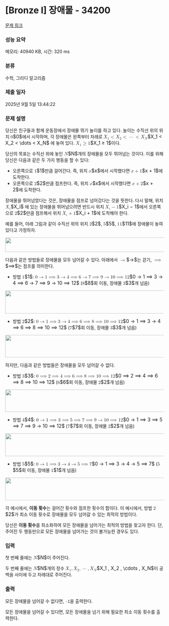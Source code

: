 # [Bronze I] 장애물 - 34200 

[문제 링크](https://www.acmicpc.net/problem/34200) 

### 성능 요약

메모리: 40940 KB, 시간: 320 ms

### 분류

수학, 그리디 알고리즘

### 제출 일자

2025년 9월 5일 13:44:22

### 문제 설명

<p>당신은 친구들과 함께 운동장에서 장애물 뛰기 놀이를 하고 있다. 놀이는 수직선 위의 위치 <mjx-container class="MathJax" jax="CHTML" style="font-size: 109%; position: relative;"><mjx-math class="MJX-TEX" aria-hidden="true"><mjx-mn class="mjx-n"><mjx-c class="mjx-c30"></mjx-c></mjx-mn></mjx-math><mjx-assistive-mml unselectable="on" display="inline"><math xmlns="http://www.w3.org/1998/Math/MathML"><mn>0</mn></math></mjx-assistive-mml><span aria-hidden="true" class="no-mathjax mjx-copytext">$0$</span></mjx-container>에서 시작하며, 각 장애물은 왼쪽부터 차례로 <mjx-container class="MathJax" jax="CHTML" style="font-size: 109%; position: relative;"><mjx-math class="MJX-TEX" aria-hidden="true"><mjx-msub><mjx-mi class="mjx-i"><mjx-c class="mjx-c1D44B TEX-I"></mjx-c></mjx-mi><mjx-script style="vertical-align: -0.15em; margin-left: -0.024em;"><mjx-mn class="mjx-n" size="s"><mjx-c class="mjx-c31"></mjx-c></mjx-mn></mjx-script></mjx-msub><mjx-mo class="mjx-n" space="4"><mjx-c class="mjx-c3C"></mjx-c></mjx-mo><mjx-msub space="4"><mjx-mi class="mjx-i"><mjx-c class="mjx-c1D44B TEX-I"></mjx-c></mjx-mi><mjx-script style="vertical-align: -0.15em; margin-left: -0.024em;"><mjx-mn class="mjx-n" size="s"><mjx-c class="mjx-c32"></mjx-c></mjx-mn></mjx-script></mjx-msub><mjx-mo class="mjx-n" space="4"><mjx-c class="mjx-c3C"></mjx-c></mjx-mo><mjx-mo class="mjx-n" space="4"><mjx-c class="mjx-c22EF"></mjx-c></mjx-mo><mjx-mo class="mjx-n" space="4"><mjx-c class="mjx-c3C"></mjx-c></mjx-mo><mjx-msub space="4"><mjx-mi class="mjx-i"><mjx-c class="mjx-c1D44B TEX-I"></mjx-c></mjx-mi><mjx-script style="vertical-align: -0.15em; margin-left: -0.024em;"><mjx-mi class="mjx-i" size="s"><mjx-c class="mjx-c1D441 TEX-I"></mjx-c></mjx-mi></mjx-script></mjx-msub></mjx-math><mjx-assistive-mml unselectable="on" display="inline"><math xmlns="http://www.w3.org/1998/Math/MathML"><msub><mi>X</mi><mn>1</mn></msub><mo><</mo><msub><mi>X</mi><mn>2</mn></msub><mo><</mo><mo>⋯</mo><mo><</mo><msub><mi>X</mi><mi>N</mi></msub></math></mjx-assistive-mml><span aria-hidden="true" class="no-mathjax mjx-copytext">$X_1 < X_2 < \dots < X_N$</span></mjx-container> 에 놓여 있다. <mjx-container class="MathJax" jax="CHTML" style="font-size: 109%; position: relative;"><mjx-math class="MJX-TEX" aria-hidden="true"><mjx-msub><mjx-mi class="mjx-i"><mjx-c class="mjx-c1D44B TEX-I"></mjx-c></mjx-mi><mjx-script style="vertical-align: -0.15em; margin-left: -0.024em;"><mjx-mn class="mjx-n" size="s"><mjx-c class="mjx-c31"></mjx-c></mjx-mn></mjx-script></mjx-msub><mjx-mo class="mjx-n" space="4"><mjx-c class="mjx-c2265"></mjx-c></mjx-mo><mjx-mn class="mjx-n" space="4"><mjx-c class="mjx-c31"></mjx-c></mjx-mn></mjx-math><mjx-assistive-mml unselectable="on" display="inline"><math xmlns="http://www.w3.org/1998/Math/MathML"><msub><mi>X</mi><mn>1</mn></msub><mo>≥</mo><mn>1</mn></math></mjx-assistive-mml><span aria-hidden="true" class="no-mathjax mjx-copytext">$X_1 ≥ 1$</span></mjx-container>이다.</p>

<p>당신의 목표는 수직선 위에 놓인 <mjx-container class="MathJax" jax="CHTML" style="font-size: 109%; position: relative;"><mjx-math class="MJX-TEX" aria-hidden="true"><mjx-mi class="mjx-i"><mjx-c class="mjx-c1D441 TEX-I"></mjx-c></mjx-mi></mjx-math><mjx-assistive-mml unselectable="on" display="inline"><math xmlns="http://www.w3.org/1998/Math/MathML"><mi>N</mi></math></mjx-assistive-mml><span aria-hidden="true" class="no-mathjax mjx-copytext">$N$</span></mjx-container>개의 장애물을 모두 뛰어넘는 것이다. 이를 위해 당신은 다음과 같은 두 가지 행동을 할 수 있다:</p>

<ul>
	<li>오른쪽으로 <mjx-container class="MathJax" jax="CHTML" style="font-size: 109%; position: relative;"><mjx-math class="MJX-TEX" aria-hidden="true"><mjx-mn class="mjx-n"><mjx-c class="mjx-c31"></mjx-c></mjx-mn></mjx-math><mjx-assistive-mml unselectable="on" display="inline"><math xmlns="http://www.w3.org/1998/Math/MathML"><mn>1</mn></math></mjx-assistive-mml><span aria-hidden="true" class="no-mathjax mjx-copytext">$1$</span></mjx-container>만큼 걸어간다. 즉, 위치 <mjx-container class="MathJax" jax="CHTML" style="font-size: 109%; position: relative;"><mjx-math class="MJX-TEX" aria-hidden="true"><mjx-mi class="mjx-i"><mjx-c class="mjx-c1D465 TEX-I"></mjx-c></mjx-mi></mjx-math><mjx-assistive-mml unselectable="on" display="inline"><math xmlns="http://www.w3.org/1998/Math/MathML"><mi>x</mi></math></mjx-assistive-mml><span aria-hidden="true" class="no-mathjax mjx-copytext">$x$</span></mjx-container>에서 시작했다면 <mjx-container class="MathJax" jax="CHTML" style="font-size: 109%; position: relative;"><mjx-math class="MJX-TEX" aria-hidden="true"><mjx-mi class="mjx-i"><mjx-c class="mjx-c1D465 TEX-I"></mjx-c></mjx-mi><mjx-mo class="mjx-n" space="3"><mjx-c class="mjx-c2B"></mjx-c></mjx-mo><mjx-mn class="mjx-n" space="3"><mjx-c class="mjx-c31"></mjx-c></mjx-mn></mjx-math><mjx-assistive-mml unselectable="on" display="inline"><math xmlns="http://www.w3.org/1998/Math/MathML"><mi>x</mi><mo>+</mo><mn>1</mn></math></mjx-assistive-mml><span aria-hidden="true" class="no-mathjax mjx-copytext">$x + 1$</span></mjx-container>에 도착한다.</li>
	<li>오른쪽으로 <mjx-container class="MathJax" jax="CHTML" style="font-size: 109%; position: relative;"><mjx-math class="MJX-TEX" aria-hidden="true"><mjx-mn class="mjx-n"><mjx-c class="mjx-c32"></mjx-c></mjx-mn></mjx-math><mjx-assistive-mml unselectable="on" display="inline"><math xmlns="http://www.w3.org/1998/Math/MathML"><mn>2</mn></math></mjx-assistive-mml><span aria-hidden="true" class="no-mathjax mjx-copytext">$2$</span></mjx-container>만큼 점프한다. 즉, 위치 <mjx-container class="MathJax" jax="CHTML" style="font-size: 109%; position: relative;"><mjx-math class="MJX-TEX" aria-hidden="true"><mjx-mi class="mjx-i"><mjx-c class="mjx-c1D465 TEX-I"></mjx-c></mjx-mi></mjx-math><mjx-assistive-mml unselectable="on" display="inline"><math xmlns="http://www.w3.org/1998/Math/MathML"><mi>x</mi></math></mjx-assistive-mml><span aria-hidden="true" class="no-mathjax mjx-copytext">$x$</span></mjx-container>에서 시작했다면 <mjx-container class="MathJax" jax="CHTML" style="font-size: 109%; position: relative;"><mjx-math class="MJX-TEX" aria-hidden="true"><mjx-mi class="mjx-i"><mjx-c class="mjx-c1D465 TEX-I"></mjx-c></mjx-mi><mjx-mo class="mjx-n" space="3"><mjx-c class="mjx-c2B"></mjx-c></mjx-mo><mjx-mn class="mjx-n" space="3"><mjx-c class="mjx-c32"></mjx-c></mjx-mn></mjx-math><mjx-assistive-mml unselectable="on" display="inline"><math xmlns="http://www.w3.org/1998/Math/MathML"><mi>x</mi><mo>+</mo><mn>2</mn></math></mjx-assistive-mml><span aria-hidden="true" class="no-mathjax mjx-copytext">$x + 2$</span></mjx-container>에 도착한다.</li>
</ul>

<p>장애물을 뛰어넘었다는 것은, 장애물을 점프로 넘어갔다는 것을 뜻한다. 다시 말해, 위치 <mjx-container class="MathJax" jax="CHTML" style="font-size: 109%; position: relative;"><mjx-math class="MJX-TEX" aria-hidden="true"><mjx-msub><mjx-mi class="mjx-i"><mjx-c class="mjx-c1D44B TEX-I"></mjx-c></mjx-mi><mjx-script style="vertical-align: -0.15em; margin-left: -0.024em;"><mjx-mi class="mjx-i" size="s"><mjx-c class="mjx-c1D456 TEX-I"></mjx-c></mjx-mi></mjx-script></mjx-msub></mjx-math><mjx-assistive-mml unselectable="on" display="inline"><math xmlns="http://www.w3.org/1998/Math/MathML"><msub><mi>X</mi><mi>i</mi></msub></math></mjx-assistive-mml><span aria-hidden="true" class="no-mathjax mjx-copytext">$X_i$</span></mjx-container> 에 있는 장애물을 뛰어넘으려면 반드시 위치 <mjx-container class="MathJax" jax="CHTML" style="font-size: 109%; position: relative;"><mjx-math class="MJX-TEX" aria-hidden="true"><mjx-msub><mjx-mi class="mjx-i"><mjx-c class="mjx-c1D44B TEX-I"></mjx-c></mjx-mi><mjx-script style="vertical-align: -0.15em; margin-left: -0.024em;"><mjx-mi class="mjx-i" size="s"><mjx-c class="mjx-c1D456 TEX-I"></mjx-c></mjx-mi></mjx-script></mjx-msub><mjx-mo class="mjx-n" space="3"><mjx-c class="mjx-c2212"></mjx-c></mjx-mo><mjx-mn class="mjx-n" space="3"><mjx-c class="mjx-c31"></mjx-c></mjx-mn></mjx-math><mjx-assistive-mml unselectable="on" display="inline"><math xmlns="http://www.w3.org/1998/Math/MathML"><msub><mi>X</mi><mi>i</mi></msub><mo>−</mo><mn>1</mn></math></mjx-assistive-mml><span aria-hidden="true" class="no-mathjax mjx-copytext">$X_i − 1$</span></mjx-container>에서 오른쪽으로 <mjx-container class="MathJax" jax="CHTML" style="font-size: 109%; position: relative;"><mjx-math class="MJX-TEX" aria-hidden="true"><mjx-mn class="mjx-n"><mjx-c class="mjx-c32"></mjx-c></mjx-mn></mjx-math><mjx-assistive-mml unselectable="on" display="inline"><math xmlns="http://www.w3.org/1998/Math/MathML"><mn>2</mn></math></mjx-assistive-mml><span aria-hidden="true" class="no-mathjax mjx-copytext">$2$</span></mjx-container>만큼 점프해서 위치 <mjx-container class="MathJax" jax="CHTML" style="font-size: 109%; position: relative;"><mjx-math class="MJX-TEX" aria-hidden="true"><mjx-msub><mjx-mi class="mjx-i"><mjx-c class="mjx-c1D44B TEX-I"></mjx-c></mjx-mi><mjx-script style="vertical-align: -0.15em; margin-left: -0.024em;"><mjx-mi class="mjx-i" size="s"><mjx-c class="mjx-c1D456 TEX-I"></mjx-c></mjx-mi></mjx-script></mjx-msub><mjx-mo class="mjx-n" space="3"><mjx-c class="mjx-c2B"></mjx-c></mjx-mo><mjx-mn class="mjx-n" space="3"><mjx-c class="mjx-c31"></mjx-c></mjx-mn></mjx-math><mjx-assistive-mml unselectable="on" display="inline"><math xmlns="http://www.w3.org/1998/Math/MathML"><msub><mi>X</mi><mi>i</mi></msub><mo>+</mo><mn>1</mn></math></mjx-assistive-mml><span aria-hidden="true" class="no-mathjax mjx-copytext">$X_i + 1$</span></mjx-container>에 도착해야 한다.</p>

<p>예를 들어, 아래 그림과 같이 수직선 위의 위치 <mjx-container class="MathJax" jax="CHTML" style="font-size: 109%; position: relative;"><mjx-math class="MJX-TEX" aria-hidden="true"><mjx-mn class="mjx-n"><mjx-c class="mjx-c32"></mjx-c></mjx-mn></mjx-math><mjx-assistive-mml unselectable="on" display="inline"><math xmlns="http://www.w3.org/1998/Math/MathML"><mn>2</mn></math></mjx-assistive-mml><span aria-hidden="true" class="no-mathjax mjx-copytext">$2$</span></mjx-container>, <mjx-container class="MathJax" jax="CHTML" style="font-size: 109%; position: relative;"><mjx-math class="MJX-TEX" aria-hidden="true"><mjx-mn class="mjx-n"><mjx-c class="mjx-c35"></mjx-c></mjx-mn></mjx-math><mjx-assistive-mml unselectable="on" display="inline"><math xmlns="http://www.w3.org/1998/Math/MathML"><mn>5</mn></math></mjx-assistive-mml><span aria-hidden="true" class="no-mathjax mjx-copytext">$5$</span></mjx-container>, <mjx-container class="MathJax" jax="CHTML" style="font-size: 109%; position: relative;"><mjx-math class="MJX-TEX" aria-hidden="true"><mjx-mn class="mjx-n"><mjx-c class="mjx-c31"></mjx-c><mjx-c class="mjx-c31"></mjx-c></mjx-mn></mjx-math><mjx-assistive-mml unselectable="on" display="inline"><math xmlns="http://www.w3.org/1998/Math/MathML"><mn>11</mn></math></mjx-assistive-mml><span aria-hidden="true" class="no-mathjax mjx-copytext">$11$</span></mjx-container>에 장애물이 놓여 있다고 가정하자.</p>

<p style="text-align: center;"><img alt="" src="https://upload.acmicpc.net/40bf1a86-5483-4606-80b5-802d0da6b38b/-/preview/" style="width: 653px; height: 46px;"></p>

<p>다음과 같은 방법들로 장애물을 모두 넘어갈 수 있다. 아래에서 <mjx-container class="MathJax" jax="CHTML" style="font-size: 109%; position: relative;"><mjx-math class="MJX-TEX" aria-hidden="true"><mjx-mo class="mjx-n"><mjx-c class="mjx-c2192"></mjx-c></mjx-mo></mjx-math><mjx-assistive-mml unselectable="on" display="inline"><math xmlns="http://www.w3.org/1998/Math/MathML"><mo stretchy="false">→</mo></math></mjx-assistive-mml><span aria-hidden="true" class="no-mathjax mjx-copytext">$→$</span></mjx-container>는 걷기, <mjx-container class="MathJax" jax="CHTML" style="font-size: 109%; position: relative;"><mjx-math class="MJX-TEX" aria-hidden="true"><mjx-mo class="mjx-n"><mjx-c class="mjx-c27F9"></mjx-c></mjx-mo></mjx-math><mjx-assistive-mml unselectable="on" display="inline"><math xmlns="http://www.w3.org/1998/Math/MathML"><mo stretchy="false">⟹</mo></math></mjx-assistive-mml><span aria-hidden="true" class="no-mathjax mjx-copytext">$⟹$</span></mjx-container>는 점프를 의미한다.</p>

<ul>
	<li>방법 <mjx-container class="MathJax" jax="CHTML" style="font-size: 109%; position: relative;"><mjx-math class="MJX-TEX" aria-hidden="true"><mjx-mn class="mjx-n"><mjx-c class="mjx-c31"></mjx-c></mjx-mn></mjx-math><mjx-assistive-mml unselectable="on" display="inline"><math xmlns="http://www.w3.org/1998/Math/MathML"><mn>1</mn></math></mjx-assistive-mml><span aria-hidden="true" class="no-mathjax mjx-copytext">$1$</span></mjx-container>: <mjx-container class="MathJax" jax="CHTML" style="font-size: 109%; position: relative;"><mjx-math class="MJX-TEX" aria-hidden="true"><mjx-mn class="mjx-n"><mjx-c class="mjx-c30"></mjx-c></mjx-mn><mjx-mo class="mjx-n" space="4"><mjx-c class="mjx-c2192"></mjx-c></mjx-mo><mjx-mn class="mjx-n" space="4"><mjx-c class="mjx-c31"></mjx-c></mjx-mn><mjx-mo class="mjx-n" space="4"><mjx-c class="mjx-c27F9"></mjx-c></mjx-mo><mjx-mn class="mjx-n" space="4"><mjx-c class="mjx-c33"></mjx-c></mjx-mn><mjx-mo class="mjx-n" space="4"><mjx-c class="mjx-c2192"></mjx-c></mjx-mo><mjx-mn class="mjx-n" space="4"><mjx-c class="mjx-c34"></mjx-c></mjx-mn><mjx-mo class="mjx-n" space="4"><mjx-c class="mjx-c27F9"></mjx-c></mjx-mo><mjx-mn class="mjx-n" space="4"><mjx-c class="mjx-c36"></mjx-c></mjx-mn><mjx-mo class="mjx-n" space="4"><mjx-c class="mjx-c2192"></mjx-c></mjx-mo><mjx-mn class="mjx-n" space="4"><mjx-c class="mjx-c37"></mjx-c></mjx-mn><mjx-mo class="mjx-n" space="4"><mjx-c class="mjx-c27F9"></mjx-c></mjx-mo><mjx-mn class="mjx-n" space="4"><mjx-c class="mjx-c39"></mjx-c></mjx-mn><mjx-mo class="mjx-n" space="4"><mjx-c class="mjx-c2192"></mjx-c></mjx-mo><mjx-mn class="mjx-n" space="4"><mjx-c class="mjx-c31"></mjx-c><mjx-c class="mjx-c30"></mjx-c></mjx-mn><mjx-mo class="mjx-n" space="4"><mjx-c class="mjx-c27F9"></mjx-c></mjx-mo><mjx-mn class="mjx-n" space="4"><mjx-c class="mjx-c31"></mjx-c><mjx-c class="mjx-c32"></mjx-c></mjx-mn></mjx-math><mjx-assistive-mml unselectable="on" display="inline"><math xmlns="http://www.w3.org/1998/Math/MathML"><mn>0</mn><mo stretchy="false">→</mo><mn>1</mn><mo stretchy="false">⟹</mo><mn>3</mn><mo stretchy="false">→</mo><mn>4</mn><mo stretchy="false">⟹</mo><mn>6</mn><mo stretchy="false">→</mo><mn>7</mn><mo stretchy="false">⟹</mo><mn>9</mn><mo stretchy="false">→</mo><mn>10</mn><mo stretchy="false">⟹</mo><mn>12</mn></math></mjx-assistive-mml><span aria-hidden="true" class="no-mathjax mjx-copytext">$0 → 1 ⟹ 3 → 4 ⟹ 6 → 7 ⟹ 9 → 10 ⟹ 12$</span></mjx-container> (<mjx-container class="MathJax" jax="CHTML" style="font-size: 109%; position: relative;"><mjx-math class="MJX-TEX" aria-hidden="true"><mjx-mn class="mjx-n"><mjx-c class="mjx-c38"></mjx-c></mjx-mn></mjx-math><mjx-assistive-mml unselectable="on" display="inline"><math xmlns="http://www.w3.org/1998/Math/MathML"><mn>8</mn></math></mjx-assistive-mml><span aria-hidden="true" class="no-mathjax mjx-copytext">$8$</span></mjx-container>회 이동, 장애물 <mjx-container class="MathJax" jax="CHTML" style="font-size: 109%; position: relative;"><mjx-math class="MJX-TEX" aria-hidden="true"><mjx-mn class="mjx-n"><mjx-c class="mjx-c33"></mjx-c></mjx-mn></mjx-math><mjx-assistive-mml unselectable="on" display="inline"><math xmlns="http://www.w3.org/1998/Math/MathML"><mn>3</mn></math></mjx-assistive-mml><span aria-hidden="true" class="no-mathjax mjx-copytext">$3$</span></mjx-container>개 넘음)</li>
</ul>

<p style="text-align: center;"><img alt="" src="https://upload.acmicpc.net/fc553c24-d7e2-48d0-9893-2207aa634938/-/preview/" style="width: 615px; height: 73px;"></p>

<ul>
	<li>방법 <mjx-container class="MathJax" jax="CHTML" style="font-size: 109%; position: relative;"><mjx-math class="MJX-TEX" aria-hidden="true"><mjx-mn class="mjx-n"><mjx-c class="mjx-c32"></mjx-c></mjx-mn></mjx-math><mjx-assistive-mml unselectable="on" display="inline"><math xmlns="http://www.w3.org/1998/Math/MathML"><mn>2</mn></math></mjx-assistive-mml><span aria-hidden="true" class="no-mathjax mjx-copytext">$2$</span></mjx-container>: <mjx-container class="MathJax" jax="CHTML" style="font-size: 109%; position: relative;"><mjx-math class="MJX-TEX" aria-hidden="true"><mjx-mn class="mjx-n"><mjx-c class="mjx-c30"></mjx-c></mjx-mn><mjx-mo class="mjx-n" space="4"><mjx-c class="mjx-c2192"></mjx-c></mjx-mo><mjx-mn class="mjx-n" space="4"><mjx-c class="mjx-c31"></mjx-c></mjx-mn><mjx-mo class="mjx-n" space="4"><mjx-c class="mjx-c27F9"></mjx-c></mjx-mo><mjx-mn class="mjx-n" space="4"><mjx-c class="mjx-c33"></mjx-c></mjx-mn><mjx-mo class="mjx-n" space="4"><mjx-c class="mjx-c2192"></mjx-c></mjx-mo><mjx-mn class="mjx-n" space="4"><mjx-c class="mjx-c34"></mjx-c></mjx-mn><mjx-mo class="mjx-n" space="4"><mjx-c class="mjx-c27F9"></mjx-c></mjx-mo><mjx-mn class="mjx-n" space="4"><mjx-c class="mjx-c36"></mjx-c></mjx-mn><mjx-mo class="mjx-n" space="4"><mjx-c class="mjx-c27F9"></mjx-c></mjx-mo><mjx-mn class="mjx-n" space="4"><mjx-c class="mjx-c38"></mjx-c></mjx-mn><mjx-mo class="mjx-n" space="4"><mjx-c class="mjx-c27F9"></mjx-c></mjx-mo><mjx-mn class="mjx-n" space="4"><mjx-c class="mjx-c31"></mjx-c><mjx-c class="mjx-c30"></mjx-c></mjx-mn><mjx-mo class="mjx-n" space="4"><mjx-c class="mjx-c27F9"></mjx-c></mjx-mo><mjx-mn class="mjx-n" space="4"><mjx-c class="mjx-c31"></mjx-c><mjx-c class="mjx-c32"></mjx-c></mjx-mn></mjx-math><mjx-assistive-mml unselectable="on" display="inline"><math xmlns="http://www.w3.org/1998/Math/MathML"><mn>0</mn><mo stretchy="false">→</mo><mn>1</mn><mo stretchy="false">⟹</mo><mn>3</mn><mo stretchy="false">→</mo><mn>4</mn><mo stretchy="false">⟹</mo><mn>6</mn><mo stretchy="false">⟹</mo><mn>8</mn><mo stretchy="false">⟹</mo><mn>10</mn><mo stretchy="false">⟹</mo><mn>12</mn></math></mjx-assistive-mml><span aria-hidden="true" class="no-mathjax mjx-copytext">$0 → 1 ⟹ 3 → 4 ⟹ 6 ⟹ 8 ⟹ 10 ⟹ 12$</span></mjx-container> (<mjx-container class="MathJax" jax="CHTML" style="font-size: 109%; position: relative;"><mjx-math class="MJX-TEX" aria-hidden="true"><mjx-mn class="mjx-n"><mjx-c class="mjx-c37"></mjx-c></mjx-mn></mjx-math><mjx-assistive-mml unselectable="on" display="inline"><math xmlns="http://www.w3.org/1998/Math/MathML"><mn>7</mn></math></mjx-assistive-mml><span aria-hidden="true" class="no-mathjax mjx-copytext">$7$</span></mjx-container>회 이동, 장애물 <mjx-container class="MathJax" jax="CHTML" style="font-size: 109%; position: relative;"><mjx-math class="MJX-TEX" aria-hidden="true"><mjx-mn class="mjx-n"><mjx-c class="mjx-c33"></mjx-c></mjx-mn></mjx-math><mjx-assistive-mml unselectable="on" display="inline"><math xmlns="http://www.w3.org/1998/Math/MathML"><mn>3</mn></math></mjx-assistive-mml><span aria-hidden="true" class="no-mathjax mjx-copytext">$3$</span></mjx-container>개 넘음)</li>
</ul>

<p style="text-align: center;"><img alt="" src="https://upload.acmicpc.net/0ca1be51-1db0-496b-8cc2-894287590bbf/-/preview/" style="width: 615px; height: 71px;"></p>

<p>하지만, 다음과 같은 방법들은 장애물을 모두 넘어갈 수 없다.</p>

<ul>
	<li>방법 <mjx-container class="MathJax" jax="CHTML" style="font-size: 109%; position: relative;"><mjx-math class="MJX-TEX" aria-hidden="true"><mjx-mn class="mjx-n"><mjx-c class="mjx-c33"></mjx-c></mjx-mn></mjx-math><mjx-assistive-mml unselectable="on" display="inline"><math xmlns="http://www.w3.org/1998/Math/MathML"><mn>3</mn></math></mjx-assistive-mml><span aria-hidden="true" class="no-mathjax mjx-copytext">$3$</span></mjx-container>: <mjx-container class="MathJax" jax="CHTML" style="font-size: 109%; position: relative;"><mjx-math class="MJX-TEX" aria-hidden="true"><mjx-mn class="mjx-n"><mjx-c class="mjx-c30"></mjx-c></mjx-mn><mjx-mo class="mjx-n" space="4"><mjx-c class="mjx-c27F9"></mjx-c></mjx-mo><mjx-mn class="mjx-n" space="4"><mjx-c class="mjx-c32"></mjx-c></mjx-mn><mjx-mo class="mjx-n" space="4"><mjx-c class="mjx-c27F9"></mjx-c></mjx-mo><mjx-mn class="mjx-n" space="4"><mjx-c class="mjx-c34"></mjx-c></mjx-mn><mjx-mo class="mjx-n" space="4"><mjx-c class="mjx-c27F9"></mjx-c></mjx-mo><mjx-mn class="mjx-n" space="4"><mjx-c class="mjx-c36"></mjx-c></mjx-mn><mjx-mo class="mjx-n" space="4"><mjx-c class="mjx-c27F9"></mjx-c></mjx-mo><mjx-mn class="mjx-n" space="4"><mjx-c class="mjx-c38"></mjx-c></mjx-mn><mjx-mo class="mjx-n" space="4"><mjx-c class="mjx-c27F9"></mjx-c></mjx-mo><mjx-mn class="mjx-n" space="4"><mjx-c class="mjx-c31"></mjx-c><mjx-c class="mjx-c30"></mjx-c></mjx-mn><mjx-mo class="mjx-n" space="4"><mjx-c class="mjx-c27F9"></mjx-c></mjx-mo><mjx-mn class="mjx-n" space="4"><mjx-c class="mjx-c31"></mjx-c><mjx-c class="mjx-c32"></mjx-c></mjx-mn></mjx-math><mjx-assistive-mml unselectable="on" display="inline"><math xmlns="http://www.w3.org/1998/Math/MathML"><mn>0</mn><mo stretchy="false">⟹</mo><mn>2</mn><mo stretchy="false">⟹</mo><mn>4</mn><mo stretchy="false">⟹</mo><mn>6</mn><mo stretchy="false">⟹</mo><mn>8</mn><mo stretchy="false">⟹</mo><mn>10</mn><mo stretchy="false">⟹</mo><mn>12</mn></math></mjx-assistive-mml><span aria-hidden="true" class="no-mathjax mjx-copytext">$0 ⟹ 2 ⟹ 4 ⟹ 6 ⟹ 8 ⟹ 10 ⟹ 12$</span></mjx-container> (<mjx-container class="MathJax" jax="CHTML" style="font-size: 109%; position: relative;"><mjx-math class="MJX-TEX" aria-hidden="true"><mjx-mn class="mjx-n"><mjx-c class="mjx-c36"></mjx-c></mjx-mn></mjx-math><mjx-assistive-mml unselectable="on" display="inline"><math xmlns="http://www.w3.org/1998/Math/MathML"><mn>6</mn></math></mjx-assistive-mml><span aria-hidden="true" class="no-mathjax mjx-copytext">$6$</span></mjx-container>회 이동, 장애물 <mjx-container class="MathJax" jax="CHTML" style="font-size: 109%; position: relative;"><mjx-math class="MJX-TEX" aria-hidden="true"><mjx-mn class="mjx-n"><mjx-c class="mjx-c32"></mjx-c></mjx-mn></mjx-math><mjx-assistive-mml unselectable="on" display="inline"><math xmlns="http://www.w3.org/1998/Math/MathML"><mn>2</mn></math></mjx-assistive-mml><span aria-hidden="true" class="no-mathjax mjx-copytext">$2$</span></mjx-container>개 넘음)</li>
</ul>

<p style="text-align: center;"><img alt="" src="https://upload.acmicpc.net/48d59a78-62ba-46a3-b873-7d4e46a004bb/-/preview/" style="width: 615px; height: 71px;"></p>

<ul>
	<li>방법 <mjx-container class="MathJax" jax="CHTML" style="font-size: 109%; position: relative;"><mjx-math class="MJX-TEX" aria-hidden="true"><mjx-mn class="mjx-n"><mjx-c class="mjx-c34"></mjx-c></mjx-mn></mjx-math><mjx-assistive-mml unselectable="on" display="inline"><math xmlns="http://www.w3.org/1998/Math/MathML"><mn>4</mn></math></mjx-assistive-mml><span aria-hidden="true" class="no-mathjax mjx-copytext">$4$</span></mjx-container>: <mjx-container class="MathJax" jax="CHTML" style="font-size: 109%; position: relative;"><mjx-math class="MJX-TEX" aria-hidden="true"><mjx-mn class="mjx-n"><mjx-c class="mjx-c30"></mjx-c></mjx-mn><mjx-mo class="mjx-n" space="4"><mjx-c class="mjx-c2192"></mjx-c></mjx-mo><mjx-mn class="mjx-n" space="4"><mjx-c class="mjx-c31"></mjx-c></mjx-mn><mjx-mo class="mjx-n" space="4"><mjx-c class="mjx-c27F9"></mjx-c></mjx-mo><mjx-mn class="mjx-n" space="4"><mjx-c class="mjx-c33"></mjx-c></mjx-mn><mjx-mo class="mjx-n" space="4"><mjx-c class="mjx-c27F9"></mjx-c></mjx-mo><mjx-mn class="mjx-n" space="4"><mjx-c class="mjx-c35"></mjx-c></mjx-mn><mjx-mo class="mjx-n" space="4"><mjx-c class="mjx-c27F9"></mjx-c></mjx-mo><mjx-mn class="mjx-n" space="4"><mjx-c class="mjx-c37"></mjx-c></mjx-mn><mjx-mo class="mjx-n" space="4"><mjx-c class="mjx-c27F9"></mjx-c></mjx-mo><mjx-mn class="mjx-n" space="4"><mjx-c class="mjx-c39"></mjx-c></mjx-mn><mjx-mo class="mjx-n" space="4"><mjx-c class="mjx-c2192"></mjx-c></mjx-mo><mjx-mn class="mjx-n" space="4"><mjx-c class="mjx-c31"></mjx-c><mjx-c class="mjx-c30"></mjx-c></mjx-mn><mjx-mo class="mjx-n" space="4"><mjx-c class="mjx-c27F9"></mjx-c></mjx-mo><mjx-mn class="mjx-n" space="4"><mjx-c class="mjx-c31"></mjx-c><mjx-c class="mjx-c32"></mjx-c></mjx-mn></mjx-math><mjx-assistive-mml unselectable="on" display="inline"><math xmlns="http://www.w3.org/1998/Math/MathML"><mn>0</mn><mo stretchy="false">→</mo><mn>1</mn><mo stretchy="false">⟹</mo><mn>3</mn><mo stretchy="false">⟹</mo><mn>5</mn><mo stretchy="false">⟹</mo><mn>7</mn><mo stretchy="false">⟹</mo><mn>9</mn><mo stretchy="false">→</mo><mn>10</mn><mo stretchy="false">⟹</mo><mn>12</mn></math></mjx-assistive-mml><span aria-hidden="true" class="no-mathjax mjx-copytext">$0 → 1 ⟹ 3 ⟹ 5 ⟹ 7 ⟹ 9 → 10 ⟹ 12$</span></mjx-container> (<mjx-container class="MathJax" jax="CHTML" style="font-size: 109%; position: relative;"><mjx-math class="MJX-TEX" aria-hidden="true"><mjx-mn class="mjx-n"><mjx-c class="mjx-c37"></mjx-c></mjx-mn></mjx-math><mjx-assistive-mml unselectable="on" display="inline"><math xmlns="http://www.w3.org/1998/Math/MathML"><mn>7</mn></math></mjx-assistive-mml><span aria-hidden="true" class="no-mathjax mjx-copytext">$7$</span></mjx-container>회 이동, 장애물 <mjx-container class="MathJax" jax="CHTML" style="font-size: 109%; position: relative;"><mjx-math class="MJX-TEX" aria-hidden="true"><mjx-mn class="mjx-n"><mjx-c class="mjx-c32"></mjx-c></mjx-mn></mjx-math><mjx-assistive-mml unselectable="on" display="inline"><math xmlns="http://www.w3.org/1998/Math/MathML"><mn>2</mn></math></mjx-assistive-mml><span aria-hidden="true" class="no-mathjax mjx-copytext">$2$</span></mjx-container>개 넘음)</li>
</ul>

<p style="text-align: center;"><img alt="" src="https://upload.acmicpc.net/ffe05e94-b7ff-41dc-b291-f693acc6ae48/-/preview/" style="width: 615px; height: 72px;"></p>

<ul>
	<li>방법 <mjx-container class="MathJax" jax="CHTML" style="font-size: 109%; position: relative;"><mjx-math class="MJX-TEX" aria-hidden="true"><mjx-mn class="mjx-n"><mjx-c class="mjx-c35"></mjx-c></mjx-mn></mjx-math><mjx-assistive-mml unselectable="on" display="inline"><math xmlns="http://www.w3.org/1998/Math/MathML"><mn>5</mn></math></mjx-assistive-mml><span aria-hidden="true" class="no-mathjax mjx-copytext">$5$</span></mjx-container>: <mjx-container class="MathJax" jax="CHTML" style="font-size: 109%; position: relative;"><mjx-math class="MJX-TEX" aria-hidden="true"><mjx-mn class="mjx-n"><mjx-c class="mjx-c30"></mjx-c></mjx-mn><mjx-mo class="mjx-n" space="4"><mjx-c class="mjx-c2192"></mjx-c></mjx-mo><mjx-mn class="mjx-n" space="4"><mjx-c class="mjx-c31"></mjx-c></mjx-mn><mjx-mo class="mjx-n" space="4"><mjx-c class="mjx-c27F9"></mjx-c></mjx-mo><mjx-mn class="mjx-n" space="4"><mjx-c class="mjx-c33"></mjx-c></mjx-mn><mjx-mo class="mjx-n" space="4"><mjx-c class="mjx-c2192"></mjx-c></mjx-mo><mjx-mn class="mjx-n" space="4"><mjx-c class="mjx-c34"></mjx-c></mjx-mn><mjx-mo class="mjx-n" space="4"><mjx-c class="mjx-c2192"></mjx-c></mjx-mo><mjx-mn class="mjx-n" space="4"><mjx-c class="mjx-c35"></mjx-c></mjx-mn><mjx-mo class="mjx-n" space="4"><mjx-c class="mjx-c27F9"></mjx-c></mjx-mo><mjx-mn class="mjx-n" space="4"><mjx-c class="mjx-c37"></mjx-c></mjx-mn></mjx-math><mjx-assistive-mml unselectable="on" display="inline"><math xmlns="http://www.w3.org/1998/Math/MathML"><mn>0</mn><mo stretchy="false">→</mo><mn>1</mn><mo stretchy="false">⟹</mo><mn>3</mn><mo stretchy="false">→</mo><mn>4</mn><mo stretchy="false">→</mo><mn>5</mn><mo stretchy="false">⟹</mo><mn>7</mn></math></mjx-assistive-mml><span aria-hidden="true" class="no-mathjax mjx-copytext">$0 → 1 ⟹ 3 → 4 → 5 ⟹ 7$</span></mjx-container> (<mjx-container class="MathJax" jax="CHTML" style="font-size: 109%; position: relative;"><mjx-math class="MJX-TEX" aria-hidden="true"><mjx-mn class="mjx-n"><mjx-c class="mjx-c35"></mjx-c></mjx-mn></mjx-math><mjx-assistive-mml unselectable="on" display="inline"><math xmlns="http://www.w3.org/1998/Math/MathML"><mn>5</mn></math></mjx-assistive-mml><span aria-hidden="true" class="no-mathjax mjx-copytext">$5$</span></mjx-container>회 이동, 장애물 <mjx-container class="MathJax" jax="CHTML" style="font-size: 109%; position: relative;"><mjx-math class="MJX-TEX" aria-hidden="true"><mjx-mn class="mjx-n"><mjx-c class="mjx-c31"></mjx-c></mjx-mn></mjx-math><mjx-assistive-mml unselectable="on" display="inline"><math xmlns="http://www.w3.org/1998/Math/MathML"><mn>1</mn></math></mjx-assistive-mml><span aria-hidden="true" class="no-mathjax mjx-copytext">$1$</span></mjx-container>개 넘음)</li>
</ul>

<p style="text-align: center;"><img alt="" src="https://upload.acmicpc.net/a1a6fa5b-6038-4ba4-bc34-782638f144da/-/preview/" style="width: 615px; height: 72px;"></p>

<p>각 예시에서, <strong>이동 횟수</strong>는 걸어간 횟수와 점프한 횟수의 합이다. 이 예시에서, 방법 <mjx-container class="MathJax" jax="CHTML" style="font-size: 109%; position: relative;"><mjx-math class="MJX-TEX" aria-hidden="true"><mjx-mn class="mjx-n"><mjx-c class="mjx-c32"></mjx-c></mjx-mn></mjx-math><mjx-assistive-mml unselectable="on" display="inline"><math xmlns="http://www.w3.org/1998/Math/MathML"><mn>2</mn></math></mjx-assistive-mml><span aria-hidden="true" class="no-mathjax mjx-copytext">$2$</span></mjx-container>가 최소 이동 횟수로 장애물을 모두 넘어갈 수 있는 최적의 방법이다.</p>

<p>당신은 <strong>이동 횟수</strong>를 최소화하여 모든 장애물을 넘어가는 최적의 방법을 찾고자 한다. 단, 주어진 두 행동만으로 모든 장애물을 넘어가는 것이 불가능한 경우도 있다.</p>

### 입력 

 <p>첫 번째 줄에는 <mjx-container class="MathJax" jax="CHTML" style="font-size: 109%; position: relative;"><mjx-math class="MJX-TEX" aria-hidden="true"><mjx-mi class="mjx-i"><mjx-c class="mjx-c1D441 TEX-I"></mjx-c></mjx-mi></mjx-math><mjx-assistive-mml unselectable="on" display="inline"><math xmlns="http://www.w3.org/1998/Math/MathML"><mi>N</mi></math></mjx-assistive-mml><span aria-hidden="true" class="no-mathjax mjx-copytext">$N$</span></mjx-container>이 주어진다.</p>

<p>두 번째 줄에는 <mjx-container class="MathJax" jax="CHTML" style="font-size: 109%; position: relative;"><mjx-math class="MJX-TEX" aria-hidden="true"><mjx-mi class="mjx-i"><mjx-c class="mjx-c1D441 TEX-I"></mjx-c></mjx-mi></mjx-math><mjx-assistive-mml unselectable="on" display="inline"><math xmlns="http://www.w3.org/1998/Math/MathML"><mi>N</mi></math></mjx-assistive-mml><span aria-hidden="true" class="no-mathjax mjx-copytext">$N$</span></mjx-container>개의 정수 <mjx-container class="MathJax" jax="CHTML" style="font-size: 109%; position: relative;"><mjx-math class="MJX-TEX" aria-hidden="true"><mjx-msub><mjx-mi class="mjx-i"><mjx-c class="mjx-c1D44B TEX-I"></mjx-c></mjx-mi><mjx-script style="vertical-align: -0.15em; margin-left: -0.024em;"><mjx-mn class="mjx-n" size="s"><mjx-c class="mjx-c31"></mjx-c></mjx-mn></mjx-script></mjx-msub><mjx-mo class="mjx-n"><mjx-c class="mjx-c2C"></mjx-c></mjx-mo><mjx-msub space="2"><mjx-mi class="mjx-i"><mjx-c class="mjx-c1D44B TEX-I"></mjx-c></mjx-mi><mjx-script style="vertical-align: -0.15em; margin-left: -0.024em;"><mjx-mn class="mjx-n" size="s"><mjx-c class="mjx-c32"></mjx-c></mjx-mn></mjx-script></mjx-msub><mjx-mo class="mjx-n"><mjx-c class="mjx-c2C"></mjx-c></mjx-mo><mjx-mo class="mjx-n" space="2"><mjx-c class="mjx-c22EF"></mjx-c></mjx-mo><mjx-mo class="mjx-n" space="2"><mjx-c class="mjx-c2C"></mjx-c></mjx-mo><mjx-msub space="2"><mjx-mi class="mjx-i"><mjx-c class="mjx-c1D44B TEX-I"></mjx-c></mjx-mi><mjx-script style="vertical-align: -0.15em; margin-left: -0.024em;"><mjx-mi class="mjx-i" size="s"><mjx-c class="mjx-c1D441 TEX-I"></mjx-c></mjx-mi></mjx-script></mjx-msub></mjx-math><mjx-assistive-mml unselectable="on" display="inline"><math xmlns="http://www.w3.org/1998/Math/MathML"><msub><mi>X</mi><mn>1</mn></msub><mo>,</mo><msub><mi>X</mi><mn>2</mn></msub><mo>,</mo><mo>⋯</mo><mo>,</mo><msub><mi>X</mi><mi>N</mi></msub></math></mjx-assistive-mml><span aria-hidden="true" class="no-mathjax mjx-copytext">$X_1 , X_2 , \cdots , X_N$</span></mjx-container>이 공백을 사이에 두고 차례대로 주어진다.</p>

### 출력 

 <p>모든 장애물을 넘어갈 수 없다면, <code>-1</code>을 출력한다.</p>

<p>모든 장애물을 넘어갈 수 있다면, 모든 장애물을 넘기 위해 필요한 최소 이동 횟수를 출력한다.</p>

